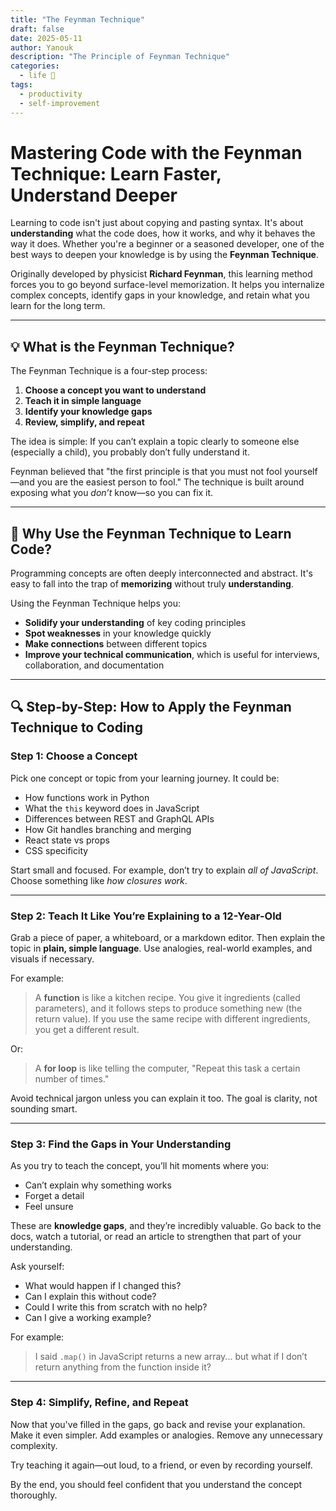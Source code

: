 ```yaml
---
title: "The Feynman Technique"
draft: false
date: 2025-05-11
author: Yanouk
description: "The Principle of Feynman Technique"
categories:
  - life 🌱
tags:
  - productivity
  - self-improvement
---
```


# Mastering Code with the Feynman Technique: Learn Faster, Understand Deeper

Learning to code isn't just about copying and pasting syntax. It's about **understanding** what the code does, how it works, and why it behaves the way it does. Whether you're a beginner or a seasoned developer, one of the best ways to deepen your knowledge is by using the **Feynman Technique**.

Originally developed by physicist **Richard Feynman**, this learning method forces you to go beyond surface-level memorization. It helps you internalize complex concepts, identify gaps in your knowledge, and retain what you learn for the long term.

---

## 💡 What is the Feynman Technique?

The Feynman Technique is a four-step process:

1. **Choose a concept you want to understand**
2. **Teach it in simple language**
3. **Identify your knowledge gaps**
4. **Review, simplify, and repeat**

The idea is simple: If you can’t explain a topic clearly to someone else (especially a child), you probably don’t fully understand it.

Feynman believed that "the first principle is that you must not fool yourself—and you are the easiest person to fool." The technique is built around exposing what you _don’t_ know—so you can fix it.

---

## 🧠 Why Use the Feynman Technique to Learn Code?

Programming concepts are often deeply interconnected and abstract. It's easy to fall into the trap of **memorizing** without truly **understanding**.

Using the Feynman Technique helps you:

- **Solidify your understanding** of key coding principles
- **Spot weaknesses** in your knowledge quickly
- **Make connections** between different topics
- **Improve your technical communication**, which is useful for interviews, collaboration, and documentation

---

## 🔍 Step-by-Step: How to Apply the Feynman Technique to Coding

### Step 1: Choose a Concept

Pick one concept or topic from your learning journey. It could be:

- How functions work in Python
- What the `this` keyword does in JavaScript
- Differences between REST and GraphQL APIs
- How Git handles branching and merging
- React state vs props
- CSS specificity

Start small and focused. For example, don’t try to explain _all of JavaScript_. Choose something like _how closures work_.

---

### Step 2: Teach It Like You’re Explaining to a 12-Year-Old

Grab a piece of paper, a whiteboard, or a markdown editor. Then explain the topic in **plain, simple language**. Use analogies, real-world examples, and visuals if necessary.

For example:

> A **function** is like a kitchen recipe. You give it ingredients (called parameters), and it follows steps to produce something new (the return value). If you use the same recipe with different ingredients, you get a different result.

Or:

> A **for loop** is like telling the computer, "Repeat this task a certain number of times."

Avoid technical jargon unless you can explain it too. The goal is clarity, not sounding smart.

---

### Step 3: Find the Gaps in Your Understanding

As you try to teach the concept, you’ll hit moments where you:

- Can’t explain why something works
- Forget a detail
- Feel unsure

These are **knowledge gaps**, and they’re incredibly valuable. Go back to the docs, watch a tutorial, or read an article to strengthen that part of your understanding.

Ask yourself:

- What would happen if I changed this?
- Can I explain this without code?
- Could I write this from scratch with no help?
- Can I give a working example?

For example:

> I said `.map()` in JavaScript returns a new array... but what if I don’t return anything from the function inside it?

---

### Step 4: Simplify, Refine, and Repeat

Now that you've filled in the gaps, go back and revise your explanation. Make it even simpler. Add examples or analogies. Remove any unnecessary complexity.

Try teaching it again—out loud, to a friend, or even by recording yourself.

By the end, you should feel confident that you understand the concept thoroughly.
